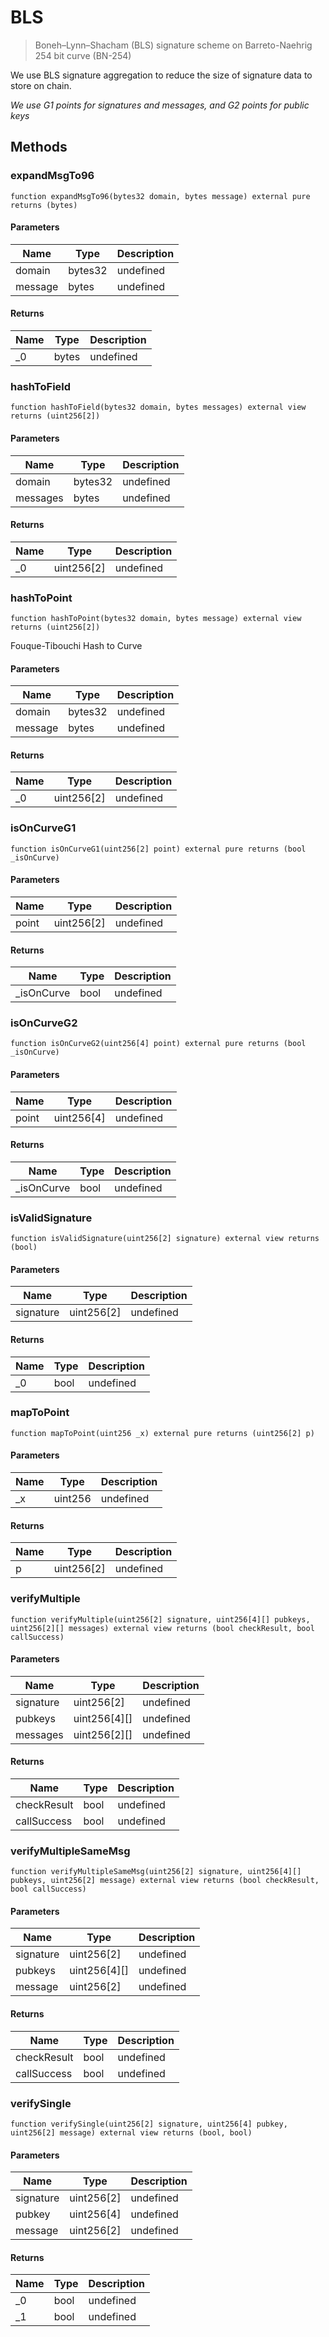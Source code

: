# BLS

> Boneh–Lynn–Shacham (BLS) signature scheme on Barreto-Naehrig 254 bit curve (BN-254)

We use BLS signature aggregation to reduce the size of signature data to store on chain.

_We use G1 points for signatures and messages, and G2 points for public keys_

## Methods

### expandMsgTo96

```solidity
function expandMsgTo96(bytes32 domain, bytes message) external pure returns (bytes)
```

#### Parameters

| Name    | Type    | Description |
| ------- | ------- | ----------- |
| domain  | bytes32 | undefined   |
| message | bytes   | undefined   |

#### Returns

| Name | Type  | Description |
| ---- | ----- | ----------- |
| \_0  | bytes | undefined   |

### hashToField

```solidity
function hashToField(bytes32 domain, bytes messages) external view returns (uint256[2])
```

#### Parameters

| Name     | Type    | Description |
| -------- | ------- | ----------- |
| domain   | bytes32 | undefined   |
| messages | bytes   | undefined   |

#### Returns

| Name | Type       | Description |
| ---- | ---------- | ----------- |
| \_0  | uint256[2] | undefined   |

### hashToPoint

```solidity
function hashToPoint(bytes32 domain, bytes message) external view returns (uint256[2])
```

Fouque-Tibouchi Hash to Curve

#### Parameters

| Name    | Type    | Description |
| ------- | ------- | ----------- |
| domain  | bytes32 | undefined   |
| message | bytes   | undefined   |

#### Returns

| Name | Type       | Description |
| ---- | ---------- | ----------- |
| \_0  | uint256[2] | undefined   |

### isOnCurveG1

```solidity
function isOnCurveG1(uint256[2] point) external pure returns (bool _isOnCurve)
```

#### Parameters

| Name  | Type       | Description |
| ----- | ---------- | ----------- |
| point | uint256[2] | undefined   |

#### Returns

| Name        | Type | Description |
| ----------- | ---- | ----------- |
| \_isOnCurve | bool | undefined   |

### isOnCurveG2

```solidity
function isOnCurveG2(uint256[4] point) external pure returns (bool _isOnCurve)
```

#### Parameters

| Name  | Type       | Description |
| ----- | ---------- | ----------- |
| point | uint256[4] | undefined   |

#### Returns

| Name        | Type | Description |
| ----------- | ---- | ----------- |
| \_isOnCurve | bool | undefined   |

### isValidSignature

```solidity
function isValidSignature(uint256[2] signature) external view returns (bool)
```

#### Parameters

| Name      | Type       | Description |
| --------- | ---------- | ----------- |
| signature | uint256[2] | undefined   |

#### Returns

| Name | Type | Description |
| ---- | ---- | ----------- |
| \_0  | bool | undefined   |

### mapToPoint

```solidity
function mapToPoint(uint256 _x) external pure returns (uint256[2] p)
```

#### Parameters

| Name | Type    | Description |
| ---- | ------- | ----------- |
| \_x  | uint256 | undefined   |

#### Returns

| Name | Type       | Description |
| ---- | ---------- | ----------- |
| p    | uint256[2] | undefined   |

### verifyMultiple

```solidity
function verifyMultiple(uint256[2] signature, uint256[4][] pubkeys, uint256[2][] messages) external view returns (bool checkResult, bool callSuccess)
```

#### Parameters

| Name      | Type         | Description |
| --------- | ------------ | ----------- |
| signature | uint256[2]   | undefined   |
| pubkeys   | uint256[4][] | undefined   |
| messages  | uint256[2][] | undefined   |

#### Returns

| Name        | Type | Description |
| ----------- | ---- | ----------- |
| checkResult | bool | undefined   |
| callSuccess | bool | undefined   |

### verifyMultipleSameMsg

```solidity
function verifyMultipleSameMsg(uint256[2] signature, uint256[4][] pubkeys, uint256[2] message) external view returns (bool checkResult, bool callSuccess)
```

#### Parameters

| Name      | Type         | Description |
| --------- | ------------ | ----------- |
| signature | uint256[2]   | undefined   |
| pubkeys   | uint256[4][] | undefined   |
| message   | uint256[2]   | undefined   |

#### Returns

| Name        | Type | Description |
| ----------- | ---- | ----------- |
| checkResult | bool | undefined   |
| callSuccess | bool | undefined   |

### verifySingle

```solidity
function verifySingle(uint256[2] signature, uint256[4] pubkey, uint256[2] message) external view returns (bool, bool)
```

#### Parameters

| Name      | Type       | Description |
| --------- | ---------- | ----------- |
| signature | uint256[2] | undefined   |
| pubkey    | uint256[4] | undefined   |
| message   | uint256[2] | undefined   |

#### Returns

| Name | Type | Description |
| ---- | ---- | ----------- |
| \_0  | bool | undefined   |
| \_1  | bool | undefined   |
